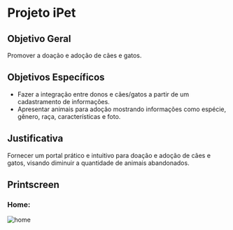 # Projeto iPet


## Objetivo Geral
Promover a doação e adoção de cães e gatos.

## Objetivos Específicos
 
 - Fazer a integração entre donos e cães/gatos a partir de um cadastramento de informações.
 - Apresentar animais para adoção mostrando informações como espécie, gênero, raça, características e foto. 

## Justificativa
Fornecer um portal prático e intuitivo para doação e adoção de cães e gatos, visando diminuir a quantidade de animais abandonados. 


## Printscreen

### Home:
![home](https://github.com/willyamcts/Projeto-iPet/blob/master/home.png)
